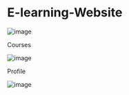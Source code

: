 # E-learning-Website

![image](https://github.com/user-attachments/assets/189f771f-54f3-4520-a499-8c07546eeea6)

Courses 

![image](https://github.com/user-attachments/assets/040e6b7b-9739-4369-95ae-d2838ae1c635)

Profile

![image](https://github.com/user-attachments/assets/7d63bdee-9b24-4b7f-9921-e94bcc562410)



